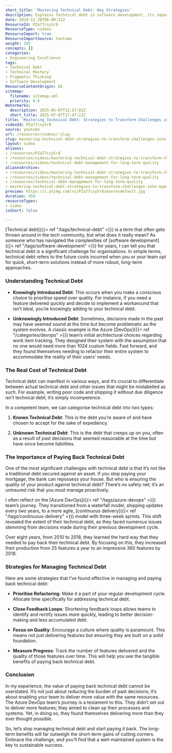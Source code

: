 ```yaml
---
short_title: 'Mastering Technical Debt: Key Strategies'
description: Explains technical debt in software development, its impact on teams, and practical strategies to identify, manage, and reduce it for long-term productivity and code quality.
date: 2024-11-28T06:00:11Z
ResourceId: PZa77csy5r8
ResourceType: videos
ResourceImport: true
ResourceImportSource: Youtube
weight: 205
concepts: []
categories:
- Engineering Excellence
tags:
- Technical Debt
- Technical Mastery
- Pragmatic Thinking
- Software Development
ResourceContentOrigin: AI
sitemap:
  filename: sitemap.xml
  priority: 0.6
Watermarks:
  description: 2025-05-07T12:57:01Z
  short_title: 2025-07-07T17:47:22Z
title: 'Mastering Technical Debt: Strategies to Transform Challenges into Opportunities for Your Development Team'
videoId: PZa77csy5r8
source: youtube
url: /resources/videos/:slug
slug: mastering-technical-debt-strategies-to-transform-challenges-into-opportunities-for-your-development-team
layout: video
aliases:
- /resources/PZa77csy5r8
- /resources/videos/mastering-technical-debt-strategies-to-transform-challenges-into-opportunities-for-your-development-team
- /resources/videos/technical-debt-management-for-long-term-quality
aliasesArchive:
- /resources/videos/mastering-technical-debt-strategies-to-transform-challenges-into-opportunities-for-your-development-team
- /resources/videos/technical-debt-management-for-long-term-quality
- /resources/technical-debt-management-for-long-term-quality
- mastering-technical-debt-strategies-to-transform-challenges-into-opportunities-for-your-development-team
preview: https://i.ytimg.com/vi/PZa77csy5r8/maxresdefault.jpg
duration: 459
resourceTypes:
- video
isShort: false

---
```

[Technical debt]({{< ref "/tags/technical-debt" >}}) is a term that often gets thrown around in the tech community, but what does it really mean? As someone who has navigated the complexities of [software development]({{< ref "/tags/software-development" >}}) for years, I can tell you that technical debt is a significant challenge for organisations. In simple terms, technical debt refers to the future costs incurred when you or your team opt for quick, short-term solutions instead of more robust, long-term approaches. 

### Understanding Technical Debt

- **Knowingly Introduced Debt**: This occurs when you make a conscious choice to prioritise speed over quality. For instance, if you need a feature delivered quickly and decide to implement a workaround that isn’t ideal, you’re knowingly adding to your technical debt.
  
- **Unknowingly Introduced Debt**: Sometimes, decisions made in the past may have seemed sound at the time but become problematic as the system evolves. A classic example is the Azure [DevOps]({{< ref "/categories/devops" >}}) team’s initial architectural choices regarding work item tracking. They designed their system with the assumption that no one would need more than 1024 custom fields. Fast forward, and they found themselves needing to refactor their entire system to accommodate the reality of their users’ needs.

### The Real Cost of Technical Debt

Technical debt can manifest in various ways, and it’s crucial to differentiate between actual technical debt and other issues that might be mislabelled as such. For example, writing poor code and shipping it without due diligence isn’t technical debt; it’s simply incompetence. 

In a competent team, we can categorise technical debt into two types:

1. **Known Technical Debt**: This is the debt you’re aware of and have chosen to accept for the sake of expediency.
  
2. **Unknown Technical Debt**: This is the debt that creeps up on you, often as a result of past decisions that seemed reasonable at the time but have since become liabilities.

### The Importance of Paying Back Technical Debt

One of the most significant challenges with technical debt is that it’s not like a traditional debt secured against an asset. If you stop paying your mortgage, the bank can repossess your house. But who is ensuring the quality of your product against technical debt? There’s no safety net; it’s an uninsured risk that you must manage proactively.

I often reflect on the [Azure DevOps]({{< ref "/tags/azure-devops" >}}) team’s journey. They transitioned from a waterfall model, shipping updates every two years, to a more agile, [continuous delivery]({{< ref "/tags/continuous-delivery" >}}) model with three-week sprints. This shift revealed the extent of their technical debt, as they faced numerous issues stemming from decisions made during their previous development cycle. 

Over eight years, from 2010 to 2018, they learned the hard way that they needed to pay back their technical debt. By focusing on this, they increased their production from 25 features a year to an impressive 360 features by 2018. 

### Strategies for Managing Technical Debt

Here are some strategies that I’ve found effective in managing and paying back technical debt:

- **Prioritise Refactoring**: Make it a part of your regular development cycle. Allocate time specifically for addressing technical debt.
  
- **Close Feedback Loops**: Shortening feedback loops allows teams to identify and rectify issues more quickly, leading to better decision-making and less accumulated debt.

- **Focus on Quality**: Encourage a culture where quality is paramount. This means not just delivering features but ensuring they are built on a solid foundation.

- **Measure Progress**: Track the number of features delivered and the quality of those features over time. This will help you see the tangible benefits of paying back technical debt.

### Conclusion

In my experience, the value of paying back technical debt cannot be overstated. It’s not just about reducing the burden of past decisions; it’s about enabling your team to deliver more value with the same resources. The Azure DevOps team’s journey is a testament to this. They didn’t set out to deliver more features; they aimed to clean up their processes and systems. Yet, in doing so, they found themselves delivering more than they ever thought possible.

So, let’s stop managing technical debt and start paying it back. The long-term benefits will far outweigh the short-term gains of cutting corners. Embrace the challenge, and you’ll find that a well-maintained system is the key to sustainable success.
